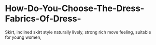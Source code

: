 # How-Do-You-Choose-The-Dress-Fabrics-Of-Dress-
Skirt, inclined skirt style naturally lively, strong rich move feeling, suitable for young women,
